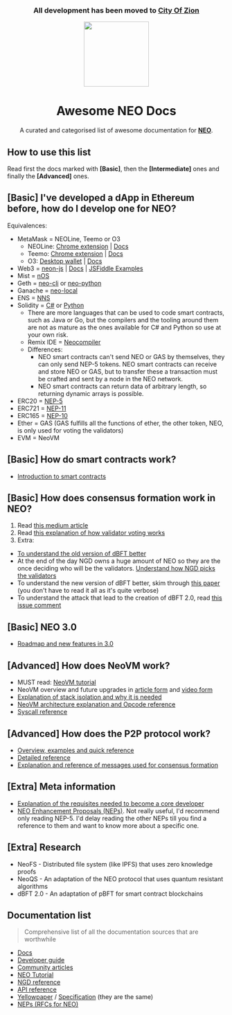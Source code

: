 
<h3 align="center">All development has been moved to <a href="https://github.com/CityOfZion/awesome-neo-docs">City Of Zion</a></h3>

<p align="center">
  <a href="https://www.youtube.com/watch?v=N5b4_5hvOog"><img
    src="https://raw.githubusercontent.com/corollari/awesome-neo-docs/master/fast_learning.png"
    height="150px"
   ></a>
</p>

<h1 align="center">Awesome NEO Docs</h1>

<p align="center">
  A curated and categorised list of awesome documentation for <b><a href="https://neo.org/">NEO</a></b>.
</p>

## How to use this list
Read first the docs marked with **[Basic]**, then the **[Intermediate]** ones and finally the **[Advanced]** ones.

## [Basic] I've developed a dApp in Ethereum before, how do I develop one for NEO?
Equivalences:
- MetaMask = NEOLine, Teemo or O3
  - NEOLine: [Chrome extension](https://chrome.google.com/webstore/detail/neoline/cphhlgmgameodnhkjdmkpanlelnlohao) | [Docs](https://neoline.cn/dapi/)
  - Teemo: [Chrome extension](https://chrome.google.com/webstore/detail/teemo-wallet/faddjfhplkcfackpcjnmmeapchnkobjk) | [Docs](https://dapi.nel.group/en/)
  - O3: [Desktop wallet](https://o3.network) | [Docs](https://docs.o3.network/docs/dapiIntro/)
- Web3 = [neon-js](https://github.com/CityOfZion/neon-js) | [Docs](https://cityofzion.io/neon-js/) | [JSFiddle Examples](https://github.com/CityOfZion/neon-js/blob/master/examples/browser/README.md)
- Mist = [nOS](https://nos.io)
- Geth = [neo-cli](https://github.com/neo-project/neo-cli) or [neo-python](https://github.com/CityOfZion/neo-python)
- Ganache = [neo-local](https://github.com/CityOfZion/neo-local)
- ENS = [NNS](https://neons.name/index_En.html)
- Solidity = [C#](https://github.com/neo-project/neo-compiler) or [Python](https://github.com/cityOfZion/neo-boa)
  - There are more languages that can be used to code smart contracts, such as Java or Go, but the compilers and the tooling around them are not as mature as the ones available for C# and Python so use at your own risk.
  - Remix IDE = [Neocompiler](https://neocompiler.io/#!/ecolab/compilers)
  - Differences:
    - NEO smart contracts can't send NEO or GAS by themselves, they can only send NEP-5 tokens. NEO smart contracts can receive and store NEO or GAS, but to transfer these a transaction must be crafted and sent by a node in the NEO network.
    - NEO smart contracts can return data of arbitrary length, so returning dynamic arrays is possible.
- ERC20 = [NEP-5](https://github.com/neo-project/proposals/blob/master/nep-5.mediawiki)
- ERC721 = [NEP-11](https://github.com/neo-project/proposals/pull/41)
- ERC165 = [NEP-10](https://github.com/neo-project/proposals/blob/master/nep-10.mediawiki)
- Ether = GAS (GAS fulfills all the functions of ether, the other token, NEO, is only used for voting the validators)
- EVM = NeoVM

## [Basic] How do smart contracts work?
- [Introduction to smart contracts](https://docs.neo.org/docs/en-us/sc/gettingstarted/introduction.html)

## [Basic] How does consensus formation work in NEO?
1. Read [this medium article](https://medium.com/neo-smart-economy/neos-dbft-2-0-single-block-finality-with-improved-availability-6a4aca7bd1c4)
2. Read [this explanation of how validator voting works](https://docs.neo.org/developerguide/en/articles/consensus/vote_validator.html)
3. Extra:
  * [To understand the old version of dBFT better](https://docs.neo.org/developerguide/en/articles/consensus/consensus_algorithm.html)
  * At the end of the day NGD owns a huge amount of NEO so they are the once deciding who will be the validators. [Understand how NGD picks the validators](https://neo-ngd.github.io/reference/How-To-Become-NEO-Consensus-Node.html)
  * To understand the new version of dBFT better, skim through [this paper](https://raw.githubusercontent.com/NeoResearch/yellowpaper/master/releases/08_dBFT.pdf) (you don't have to read it all as it's quite verbose)
  * To understand the attack that lead to the creation of dBFT 2.0, read [this issue comment](https://github.com/neo-project/neo/pull/320#issuecomment-422308894)

## [Basic] NEO 3.0
- [Roadmap and new features in 3.0](https://medium.com/neo-smart-economy/roadmap-of-neo-3-0-development-e2ae64edf226)

## [Advanced] How does NeoVM work?
- MUST read: [NeoVM tutorial](https://neoresearch.io/nvm-learn/)
- NeoVM overview and future upgrades in [article form](https://medium.com/neo-smart-economy/a-deep-dive-into-neovm-neocontract-e470c2c3afb0) and [video form](https://www.youtube.com/watch?v=fLppte-guYE)
- [Explanation of stack isolation and why it is needed](https://medium.com/neo-smart-economy/upgrade-of-neovm-36ee232835d9)
- [NeoVM architecture explanation and Opcode reference](https://docs.neo.org/developerguide/en/articles/neo_vm.html)
- [Syscall reference](https://docs.neo.org/developerguide/en/articles/smart_contract.html)

## [Advanced] How does the P2P protocol work?
- [Overview, examples and quick reference](https://docs.neo.org/developerguide/en/articles/network_protocol.html)
- [Detailed reference](https://docs.neo.org/docs/en-us/tooldev/network-protocol.html)
- [Explanation and reference of messages used for consensus formation](https://docs.neo.org/developerguide/en/articles/consensus/consensus_protocol.html)

## [Extra] Meta information
- [Explanation of the requisites needed to become a core developer](https://neo-ngd.github.io/reference/Becoming_Core_Dev/How-to-Become-A-NEO-Core-Developer.html)
- [NEO Enhancement Proposals (NEPs)](https://github.com/neo-project/proposals). Not really useful, I'd recommend only reading NEP-5. I'd delay reading the other NEPs till you find a reference to them and want to know more about a specific one.

## [Extra] Research
- NeoFS - Distributed file system (like IPFS) that uses zero knowledge proofs
- NeoQS - An adaptation of the NEO protocol that uses quantum resistant algorithms
- dBFT 2.0 - An adaptation of pBFT for smart contract blockchains

## Documentation list
> Comprehensive list of all the documentation sources that are worthwhile
- [Docs](https://docs.neo.org/docs/en-us/index.html)
- [Developer guide](https://docs.neo.org/developerguide/en/articles/introduction.html)
- [Community articles](https://docs.neo.org/articles/en-us/index.html)
- [NEO Tutorial](https://github.com/neo-ngd/NEO-Tutorial)
- [NGD reference](https://neo-ngd.github.io/reference/)
- [API reference](https://docs.neo.org/developerguide/en/api/index.html)
- [Yellowpaper](https://github.com/NeoResearch/yellowpaper) / [Specification](https://github.com/neo-project/specification) (they are the same)
- [NEPs (RFCs for NEO)](https://github.com/neo-project/proposals)
